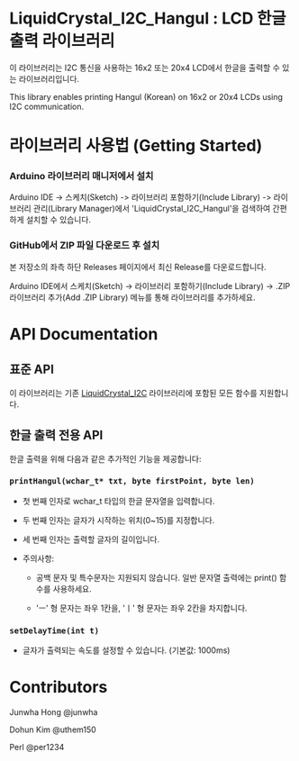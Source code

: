 # LiquidCrystal_I2C_Hangul : LCD 한글 출력 라이브러리

이 라이브러리는 I2C 통신을 사용하는 16x2 또는 20x4 LCD에서 한글을 출력할 수 있는 라이브러리입니다. 

This library enables printing Hangul (Korean) on 16x2 or 20x4 LCDs using I2C communication.

# 라이브러리 사용법 (Getting Started)

###  Arduino 라이브러리 매니저에서 설치

Arduino IDE -> 스케치(Sketch) -> 라이브러리 포함하기(Include Library) -> 라이브러리 관리(Library Manager)에서 'LiquidCrystal_I2C_Hangul'을 검색하여 간편하게 설치할 수 있습니다.

### GitHub에서 ZIP 파일 다운로드 후 설치

본 저장소의 좌측 하단 Releases 페이지에서 최신 Release를 다운로드합니다.

Arduino IDE에서 스케치(Sketch) → 라이브러리 포함하기(Include Library) → .ZIP 라이브러리 추가(Add .ZIP Library) 메뉴를 통해 라이브러리를 추가하세요.

# API Documentation

## 표준 API

이 라이브러리는 기존 [LiquidCrystal_I2C](https://docs.arduino.cc/libraries/liquidcrystal-i2c/) 라이브러리에 포함된 모든 함수를 지원합니다.

## 한글 출력 전용 API

한글 출력을 위해 다음과 같은 추가적인 기능을 제공합니다:

### `printHangul(wchar_t* txt, byte firstPoint, byte len)`

- 첫 번째 인자로 wchar_t 타입의 한글 문자열을 입력합니다.

- 두 번째 인자는 글자가 시작하는 위치(0~15)를 지정합니다.

- 세 번째 인자는 출력할 글자의 길이입니다.

- 주의사항:

   - 공백 문자 및 특수문자는 지원되지 않습니다. 일반 문자열 출력에는 print() 함수를 사용하세요.

   - 'ㅡ' 형 문자는 좌우 1칸을, 'ㅣ' 형 문자는 좌우 2칸을 차지합니다.

### `setDelayTime(int t)`

- 글자가 출력되는 속도를 설정할 수 있습니다. (기본값: 1000ms)


# Contributors

Junwha Hong @junwha

Dohun Kim @uthem150

Perl @per1234

